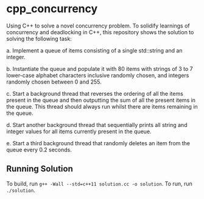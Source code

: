 # cpp_concurrency
Using C++ to solve a novel concurrency problem.
To solidify learnings of concurrency and deadlocking in C++, this repository shows the solution to solving the following task:

a. Implement a queue of items consisting of a single std::string and an integer.

b. Instantiate the queue and populate it with 80 items with strings of 3 to 7 lower-case alphabet characters inclusive randomly chosen, and integers randomly chosen between 0 and 255.

c. Start a background thread that reverses the ordering of all the items present in the queue and then outputting the sum of all the present items in the queue. This thread should always run whilst there are items remaining in the queue.

d. Start another background thread that sequentially prints all string and integer values for all items currently present in the queue. 

e. Start a third background thread that randomly deletes an item from the queue every 0.2 seconds.

## Running Solution
To build, run `g++ -Wall --std=c++11 solution.cc -o solution`.
To run, run `./solution`.